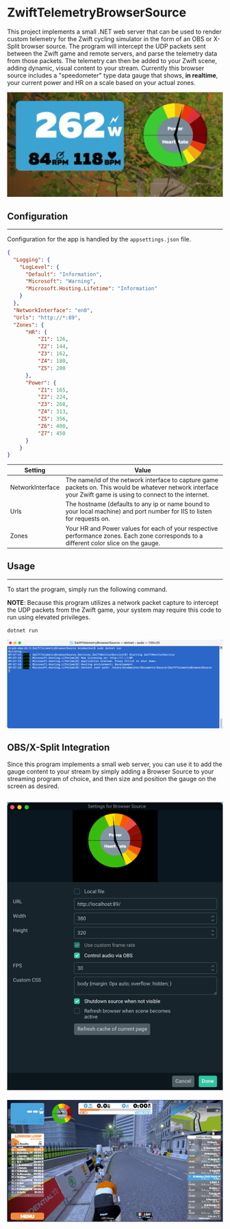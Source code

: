 # ZwiftTelemetryBrowserSource
This project implements a small .NET web server that can be used to render custom telemetry for the Zwift cycling simulator in the form of an OBS or X-Split browser source. The program will intercept the UDP packets sent between the Zwift game and remote servers, and parse the telemetry data from those packets. The telemetry can then be added to your Zwift scene, adding dynamic, visual content to your stream. Currently this browser source includes a "speedometer" type data gauge that shows, **in realtime**, your current power and HR on a scale based on your actual zones.

![Telemetry gauge](https://github.com/braddwalker/ZwiftTelemetryBrowserSource/blob/main/docs/images/zwift-example-animated.gif?raw=true)

## Configuration
---
Configuration for the app is handled by the `appsettings.json` file.
```json
{
  "Logging": {
    "LogLevel": {
      "Default": "Information",
      "Microsoft": "Warning",
      "Microsoft.Hosting.Lifetime": "Information"
    }
  },
  "NetworkInterface": "en0",
  "Urls": "http://*:89",
  "Zones": {
      "HR": {
          "Z1": 126,
          "Z2": 144,
          "Z3": 162,
          "Z4": 180,
          "Z5": 200
      },
      "Power": {
          "Z1": 165,
          "Z2": 224,
          "Z3": 268,
          "Z4": 313,
          "Z5": 356,
          "Z6": 400,
          "Z7": 450
      }
    }
}
```

Setting | Value
------- | ------
NetworkInterface | The name/id of the network interface to capture game packets on. This would be whatever network interface your Zwift game is using to connect to the internet.
Urls | The hostname (defaults to any ip or name bound to your local machine) and port number for IIS to listen for requests on.
Zones | Your HR and Power values for each of your respective performance zones. Each zone corresponds to a different color slice on the gauge.

## Usage
---
To start the program, simply run the following command.

**NOTE**: Because this program utilizes a network packet capture to intercept the UDP packets from the Zwift game, your system may require this code to run using elevated privileges.

```
dotnet run
```

![Program console](https://github.com/braddwalker/ZwiftTelemetryBrowserSource/blob/main/docs/images/program-console.png?raw=true)

## OBS/X-Split Integration
Since this program implements a small web server, you can use it to add the gauge content to your stream by simply adding a Browser Source to your streaming program of choice, and then size and position the gauge on the screen as desired.

![OBS configuration](https://github.com/braddwalker/ZwiftTelemetryBrowserSource/blob/main/docs/images/obs-settings.png?raw=true)
---
![Stream example](https://github.com/braddwalker/ZwiftTelemetryBrowserSource/blob/main/docs/images/zwift-example.png?raw=true)
